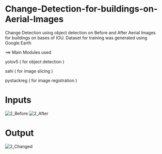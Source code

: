 # Change-Detection-for-buildings-on-Aerial-Images

Change Detection using object detection on Before and After Aerial Images for buildings on bases of IOU.
Dataset for training was generated using Google Earth

==> Main Modules used

yolov5 ( for object detection )

sahi ( for image slicing )

pystackreg ( for image registration )

# Inputs
![2_Before](https://user-images.githubusercontent.com/46846265/171616695-dada1390-176f-4dfa-a768-9988e93ed3b6.jpg)
![2_After](https://user-images.githubusercontent.com/46846265/171616705-3159527a-38c0-44fe-93b6-e1cd2707f697.jpg)


# Output
![2_Changed](https://user-images.githubusercontent.com/46846265/171616732-1113ace5-45b3-40f4-8428-7982197ff812.jpg)

